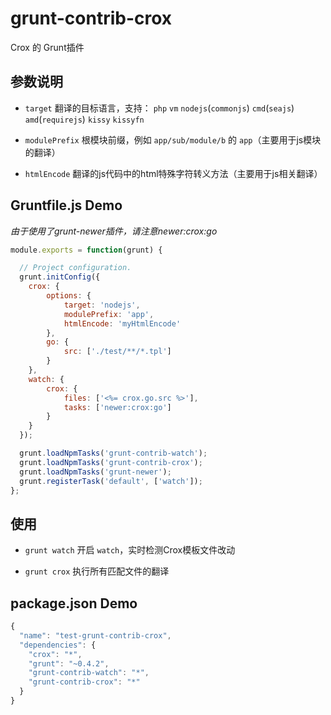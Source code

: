 grunt-contrib-crox
==================

Crox 的 Grunt插件

## 参数说明

- `target` 翻译的目标语言，支持： `php` `vm` `nodejs`(`commonjs`) `cmd`(`seajs`) `amd`(`requirejs`) `kissy` `kissyfn`

- `modulePrefix` 根模块前缀，例如 `app/sub/module/b` 的 `app`（主要用于js模块的翻译）

- `htmlEncode` 翻译的js代码中的html特殊字符转义方法（主要用于js相关翻译）

## Gruntfile.js Demo

*由于使用了grunt-newer插件，请注意newer:crox:go*

```js
module.exports = function(grunt) {

  // Project configuration.
  grunt.initConfig({
    crox: {
        options: {
            target: 'nodejs',
            modulePrefix: 'app',
            htmlEncode: 'myHtmlEncode'
        },
        go: {
            src: ['./test/**/*.tpl']
        }
    },
    watch: {
        crox: {
            files: ['<%= crox.go.src %>'],
            tasks: ['newer:crox:go']
        }
    }
  });

  grunt.loadNpmTasks('grunt-contrib-watch'); 
  grunt.loadNpmTasks('grunt-contrib-crox'); 
  grunt.loadNpmTasks('grunt-newer');
  grunt.registerTask('default', ['watch']);
};
```

## 使用

- `grunt watch` 开启 `watch`，实时检测Crox模板文件改动

- `grunt crox` 执行所有匹配文件的翻译

## package.json Demo

```js
{
  "name": "test-grunt-contrib-crox",
  "dependencies": {
    "crox": "*",
    "grunt": "~0.4.2",
    "grunt-contrib-watch": "*",
    "grunt-contrib-crox": "*"
  }
}
```
